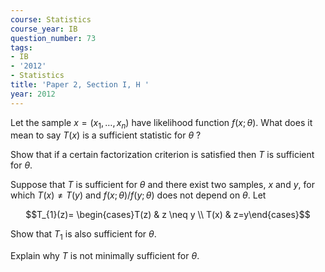 ```yaml
---
course: Statistics
course_year: IB
question_number: 73
tags:
- IB
- '2012'
- Statistics
title: 'Paper 2, Section I, H '
year: 2012
---
```




Let the sample $x=\left(x_{1}, \ldots, x_{n}\right)$ have likelihood function $f(x ; \theta)$. What does it mean to say $T(x)$ is a sufficient statistic for $\theta$ ?

Show that if a certain factorization criterion is satisfied then $T$ is sufficient for $\theta$.

Suppose that $T$ is sufficient for $\theta$ and there exist two samples, $x$ and $y$, for which $T(x) \neq T(y)$ and $f(x ; \theta) / f(y ; \theta)$ does not depend on $\theta$. Let

$$T_{1}(z)= \begin{cases}T(z) & z \neq y \\ T(x) & z=y\end{cases}$$

Show that $T_{1}$ is also sufficient for $\theta$.

Explain why $T$ is not minimally sufficient for $\theta$.
